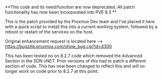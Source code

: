 **This code and its need/function are now deprecated. All patch functionality has now been incorporated into PVE 8.3 **

This is the patch provided by the Proxmox Dev team and I've placed it here with a quick script to install this into a current working system, followed by a reboot or restart of the services on the host. 

Original enhancement request is located here --> https://bugzilla.proxmox.com/show_bug.cgi?id=4300


This has been tested no on 8.2.7 code which removed the Advanced Section in the SDN vNET. Prior versions of this had to patch a different section of code. This has now been changed to reflect this and will no longer work on code prior to 8.2.7 at this point. 
